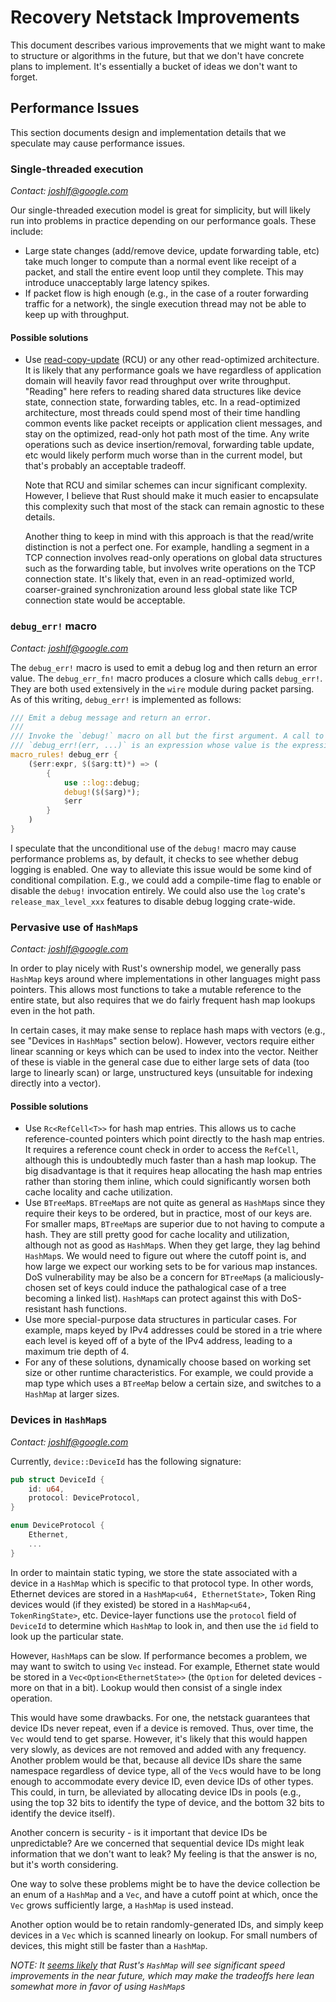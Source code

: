 # Recovery Netstack Improvements

This document describes various improvements that we might want to make to
structure or algorithms in the future, but that we don't have concrete plans to
implement. It's essentially a bucket of ideas we don't want to forget.

## Performance Issues

This section documents design and implementation details that we speculate may
cause performance issues.

### Single-threaded execution

*Contact: joshlf@google.com*

Our single-threaded execution model is great for simplicity, but will likely run
into problems in practice depending on our performance goals. These include:
- Large state changes (add/remove device, update forwarding table, etc) take
  much longer to compute than a normal event like receipt of a packet, and stall
  the entire event loop until they complete. This may introduce unacceptably
  large latency spikes.
- If packet flow is high enough (e.g., in the case of a router forwarding
  traffic for a network), the single execution thread may not be able to keep up
  with throughput.

#### Possible solutions
- Use [read-copy-update](https://en.wikipedia.org/wiki/Read-copy-update) (RCU)
  or any other read-optimized architecture. It is likely that any performance
  goals we have regardless of application domain will heavily favor read
  throughput over write throughput. "Reading" here refers to reading shared data
  structures like device state, connection state, forwarding tables, etc. In a
  read-optimized architecture, most threads could spend most of their time
  handling common events like packet receipts or application client messages,
  and stay on the optimized, read-only hot path most of the time. Any write
  operations such as device insertion/removal, forwarding table update, etc
  would likely perform much worse than in the current model, but that's probably
  an acceptable tradeoff.

  Note that RCU and similar schemes can incur significant complexity. However, I
  believe that Rust should make it much easier to encapsulate this complexity
  such that most of the stack can remain agnostic to these details.

  Another thing to keep in mind with this approach is that the read/write
  distinction is not a perfect one. For example, handling a segment in a TCP
  connection involves read-only operations on global data structures such as the
  forwarding table, but involves write operations on the TCP connection state.
  It's likely that, even in an read-optimized world, coarser-grained
  synchronization around less global state like TCP connection state would be
  acceptable.

### `debug_err!` macro

*Contact: joshlf@google.com*

The `debug_err!` macro is used to emit a debug log and then return an error
value. The `debug_err_fn!` macro produces a closure which calls `debug_err!`.
They are both used extensively in the `wire` module during packet parsing.
As of this writing, `debug_err!` is implemented as follows:

```rust
/// Emit a debug message and return an error.
///
/// Invoke the `debug!` macro on all but the first argument. A call to
/// `debug_err!(err, ...)` is an expression whose value is the expression `err`.
macro_rules! debug_err {
    ($err:expr, $($arg:tt)*) => (
        {
            use ::log::debug;
            debug!($($arg)*);
            $err
        }
    )
}
```

I speculate that the unconditional use of the `debug!` macro may cause
performance problems as, by default, it checks to see whether debug logging is
enabled. One way to alleviate this issue would be some kind of conditional
compilation. E.g., we could add a compile-time flag to enable or disable the
`debug!` invocation entirely. We could also use the `log` crate's
`release_max_level_xxx` features to disable debug logging crate-wide.

### Pervasive use of `HashMap`s

*Contact: joshlf@google.com*

In order to play nicely with Rust's ownership model, we generally pass `HashMap`
keys around where implementations in other languages might pass pointers. This
allows most functions to take a mutable reference to the entire state, but also
requires that we do fairly frequent hash map lookups even in the hot path.

In certain cases, it may make sense to replace hash maps with vectors (e.g., see
"Devices in `HashMap`s" section below). However, vectors require either linear
scanning or keys which can be used to index into the vector. Neither of these is
viable in the general case due to either large sets of data (too large to
linearly scan) or large, unstructured keys (unsuitable for indexing directly
into a vector).

#### Possible solutions
- Use `Rc<RefCell<T>>` for hash map entries. This allows us to cache
  reference-counted pointers which point directly to the hash map entries. It
  requires a reference count check in order to access the `RefCell`, although
  this is undoubtedly much faster than a hash map lookup. The big disadvantage
  is that it requires heap allocating the hash map entries rather than storing
  them inline, which could significantly worsen both cache locality and cache
  utilization.
- Use `BTreeMap`s. `BTreeMap`s are not quite as general as `HashMap`s since they
  require their keys to be ordered, but in practice, most of our keys are. For
  smaller maps, `BTreeMap`s are superior due to not having to compute a hash.
  They are still pretty good for cache locality and utilization, although not as
  good as `HashMap`s. When they get large, they lag behind `HashMap`s. We would
  need to figure out where the cutoff point is, and how large we expect our
  working sets to be for various map instances. DoS vulnerability may be also be
  a concern for `BTreeMap`s (a maliciously-chosen set of keys could induce the
  pathalogical case of a tree becoming a linked list). `HashMap`s can protect
  against this with DoS-resistant hash functions.
- Use more special-purpose data structures in particular cases. For example,
  maps keyed by IPv4 addresses could be stored in a trie where each level is
  keyed off of a byte of the IPv4 address, leading to a maximum trie depth of 4.
- For any of these solutions, dynamically choose based on working set size or
  other runtime characteristics. For example, we could provide a map type which
  uses a `BTreeMap` below a certain size, and switches to a `HashMap` at larger
  sizes.

### Devices in `HashMap`s

*Contact: joshlf@google.com*

Currently, `device::DeviceId` has the following signature:

```rust
pub struct DeviceId {
    id: u64,
    protocol: DeviceProtocol,
}

enum DeviceProtocol {
    Ethernet,
    ...
}
```

In order to maintain static typing, we store the state associated with a device
in a `HashMap` which is specific to that protocol type. In other words, Ethernet
devices are stored in a `HashMap<u64, EthernetState>`, Token Ring devices would
(if they existed) be stored in a `HashMap<u64, TokenRingState>`, etc.
Device-layer functions use the `protocol` field of `DeviceId` to determine which
`HashMap` to look in, and then use the `id` field to look up the particular
state.

However, `HashMap`s can be slow. If performance becomes a problem, we may want
to switch to using `Vec` instead. For example, Ethernet state would be stored in
a `Vec<Option<EthernetState>>` (the `Option` for deleted devices - more on that
in a bit). Lookup would then consist of a single index operation.

This would have some drawbacks. For one, the netstack guarantees that device IDs
never repeat, even if a device is removed. Thus, over time, the `Vec` would tend
to get sparse. However, it's likely that this would happen very slowly, as
devices are not removed and added with any frequency. Another problem would be
that, because all device IDs share the same namespace regardless of device type,
all of the `Vec`s would have to be long enough to accommodate every device ID,
even device IDs of other types. This could, in turn, be alleviated by allocating
device IDs in pools (e.g., using the top 32 bits to identify the type of device,
and the bottom 32 bits to identify the device itself).

Another concern is security - is it important that device IDs be unpredictable?
Are we concerned that sequential device IDs might leak information that we don't
want to leak? My feeling is that the answer is no, but it's worth considering.

One way to solve these problems might be to have the device collection be an
enum of a `HashMap` and a `Vec`, and have a cutoff point at which, once the
`Vec` grows sufficiently large, a `HashMap` is used instead.

Another option would be to retain randomly-generated IDs, and simply keep
devices in a `Vec` which is scanned linearly on lookup. For small numbers of
devices, this might still be faster than a `HashMap`.

*NOTE: It [seems likely](https://github.com/rust-lang/rust/pull/56241) that
Rust's `HashMap` will see significant speed improvements in the near future,
which may make the tradeoffs here lean somewhat more in favor of using
`HashMap`s*
